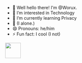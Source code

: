 - 👋 Well hello there! I'm @Worux.
- 👀 I’m interested in Technology
- 🌱 I’m currently learning Privacy
- 💞️ (I alone.)
- 😄 Pronouns: he/him
- ⚡ Fun fact: I cool (I not)

<img src="https://media.tenor.com/2UYGTk1wkEwAAAAi/annoying-dog-undertale.gif" width="50px" height="50px">
